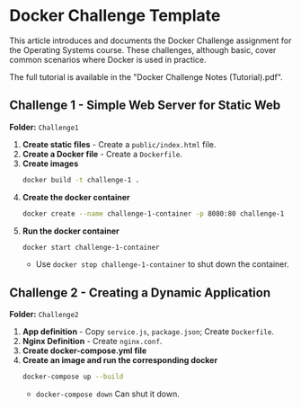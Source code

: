 # Docker Challenge Template

This article introduces and documents the Docker Challenge assignment for the Operating Systems course. These challenges, although basic, cover common scenarios where Docker is used in practice.

The full tutorial is available in the "Docker Challenge Notes (Tutorial).pdf".

## Challenge 1 - Simple Web Server for Static Web

**Folder:** `Challenge1`

1. **Create static files** - Create a `public/index.html` file.
2. **Create a Docker file** - Create a `Dockerfile`.
3. **Create images**
   ```sh
   docker build -t challenge-1 .
   ```
4. **Create the docker container**
   ```sh
   docker create --name challenge-1-container -p 8080:80 challenge-1
   ```
5. **Run the docker container**
   ```sh
   docker start challenge-1-container
   ```
   - Use `docker stop challenge-1-container` to shut down the container.

## Challenge 2 - Creating a Dynamic Application

**Folder:** `Challenge2`

1. **App definition** - Copy `service.js`, `package.json`; Create `Dockerfile`.
2. **Nginx Definition** - Create `nginx.conf`.
3. **Create docker-compose.yml file**
4. **Create an image and run the corresponding docker**
   ```sh
   docker-compose up --build
   ```
   - `docker-compose down` Can shut it down.
